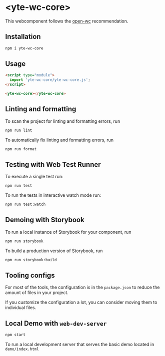 # \<yte-wc-core>

This webcomponent follows the [open-wc](https://github.com/open-wc/open-wc) recommendation.

## Installation

```bash
npm i yte-wc-core
```

## Usage

```html
<script type="module">
  import 'yte-wc-core/yte-wc-core.js';
</script>

<yte-wc-core></yte-wc-core>
```

## Linting and formatting

To scan the project for linting and formatting errors, run

```bash
npm run lint
```

To automatically fix linting and formatting errors, run

```bash
npm run format
```

## Testing with Web Test Runner

To execute a single test run:

```bash
npm run test
```

To run the tests in interactive watch mode run:

```bash
npm run test:watch
```

## Demoing with Storybook

To run a local instance of Storybook for your component, run

```bash
npm run storybook
```

To build a production version of Storybook, run

```bash
npm run storybook:build
```


## Tooling configs

For most of the tools, the configuration is in the `package.json` to reduce the amount of files in your project.

If you customize the configuration a lot, you can consider moving them to individual files.

## Local Demo with `web-dev-server`

```bash
npm start
```

To run a local development server that serves the basic demo located in `demo/index.html`
